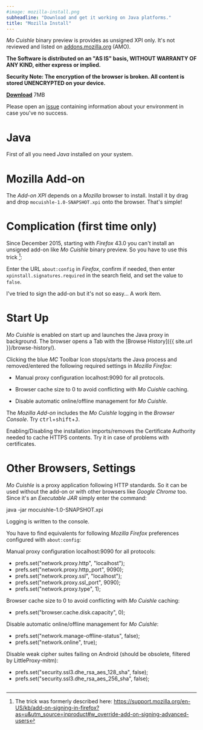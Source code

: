 ```yaml
---
#image: mozilla-install.png
subheadline: "Download and get it working on Java platforms."
title: "Mozilla Install"
---
```


*Mo Cuishle* binary preview is provides as unsigned XPI only. It's not reviewed 
and listed on [addons.mozilla.org](https://addons.mozilla.org/) (AMO).
<!--more-->

**The Software is distributed on an "AS IS" basis, WITHOUT WARRANTY OF ANY KIND, 
either express or implied.**

**Security Note: The encryption of the browser is broken. All content is stored 
UNENCRYPTED on your device.**

**<a class="button info" 
href="http://ganskef.github.io/MoCuishle/mocuishle-binary-preview/mocuishle-1.0-20160207.xpi">Download</a>** 7MB

Please open an [issue](https://github.com/ganskef/MoCuishle/issues) containing 
information about your environment in case you've no success.

# Java

First of all you need *Java* installed on your system. 

# Mozilla Add-on

The *Add-on XPI* depends on a *Mozilla* browser to install. Install it by 
drag and drop `mocuishle-1.0-SNAPSHOT.xpi` onto the browser. That's simple!

# Complication (first time only)
Since December 2015, starting with *Firefox* 43.0 you can't install an unsigned 
add-on like *Mo Cuishle* binary preview. So you have to use this trick [^1]:

Enter the URL `about:config` in *Firefox*, confirm if needed, then enter 
`xpinstall.signatures.required` in the search field, and set the value to 
`false`. 

I've tried to sign the add-on but it's not so easy... A work item. 

# Start Up

*Mo Cuishle* is enabled on start up and launches the Java proxy in background. 
The browser opens a Tab with the [Browse History]({{ site.url }}/browse-history/). 

Clicking the blue *MC* Toolbar Icon stops/starts the Java process and 
removed/entered the following required settings in *Mozilla Firefox*:

 * Manual proxy configuration localhost:9090 for all protocols.

 * Browser cache size to 0 to avoid conflicting with *Mo Cuishle* caching.

 * Disable automatic online/offline management for *Mo Cuishle*.

The *Mozilla Add-on* includes the *Mo Cuishle* logging in the *Browser Console*. 
Try <kbd>ctrl</kbd>+<kbd>shift</kbd>+<kbd>J</kbd>.

Enabling/Disabling the installation imports/removes the Certificate Authority 
needed to cache HTTPS contents. Try it in case of problems with certificates.

# Other Browsers, Settings

*Mo Cuishle* is a proxy application following HTTP standards. So it can be used 
without the add-on or with other browsers like *Google Chrome* too. Since it's 
an *Executable JAR* simply enter the command:

 java -jar mocuishle-1.0-SNAPSHOT.xpi

Logging is written to the console.

You have to find equivalents for following *Mozilla Firefox* preferences 
configured with `about:config`:

Manual proxy configuration localhost:9090 for all protocols:

 * prefs.set("network.proxy.http", "localhost");
 * prefs.set("network.proxy.http_port", 9090);
 * prefs.set("network.proxy.ssl", "localhost");
 * prefs.set("network.proxy.ssl_port", 9090);
 * prefs.set("network.proxy.type", 1);

Browser cache size to 0 to avoid conflicting with *Mo Cuishle* caching:

 * prefs.set("browser.cache.disk.capacity", 0);

Disable automatic online/offline management for *Mo Cuishle*:

 * prefs.set("network.manage-offline-status", false);
 * prefs.set("network.online", true);

Disable weak cipher suites failing on Android (should be obsolete, filtered by 
LittleProxy-mitm):

 * prefs.set("security.ssl3.dhe_rsa_aes_128_sha", false);
 * prefs.set("security.ssl3.dhe_rsa_aes_256_sha", false);

<img class="left" src="{{ site.urlimg }}mozilla-install.png" alt="">

 [^1]: The trick was formerly described here: <a href="https://support.mozilla.org/en-US/kb/add-on-signing-in-firefox?as=u&utm_source=inproduct#w_override-add-on-signing-advanced-users">https://support.mozilla.org/en-US/kb/add-on-signing-in-firefox?as=u&utm_source=inproduct#w_override-add-on-signing-advanced-users</a>
